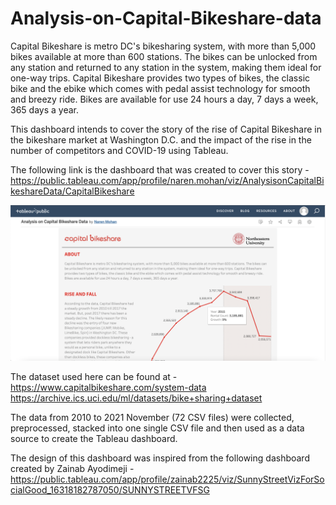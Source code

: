 # Analysis-on-Capital-Bikeshare-data

Capital Bikeshare is metro DC's bikesharing system, with more than 5,000 bikes available at more than 600 stations. The bikes can be unlocked from any station and returned to any station in the system, making them ideal for one-way trips. Capital Bikeshare provides two types of bikes, the classic bike and the ebike which comes with pedal assist technology for smooth and breezy ride. Bikes are available for use 24 hours a day, 7 days a week, 365 days a year. 

This dashboard intends to cover the story of the rise of Capital Bikeshare in the bikeshare market at Washington D.C. and the impact of the rise in the number of  competitors and COVID-19 using Tableau. 

The following link is the dashboard that was created to cover this story - 
https://public.tableau.com/app/profile/naren.mohan/viz/AnalysisonCapitalBikeshareData/CapitalBikeshare

[![Click to view the dashboard](Screenshot-Tableau.png)](https://public.tableau.com/app/profile/naren.mohan/viz/AnalysisonCapitalBikeshareData/CapitalBikeshare)

The dataset used here can be found at - <br>
https://www.capitalbikeshare.com/system-data <br>
https://archive.ics.uci.edu/ml/datasets/bike+sharing+dataset <br>

The data from 2010 to 2021 November (72 CSV files) were collected, preprocessed, stacked into one single CSV file and then used as a data source to create the Tableau dashboard. 

The design of this dashboard was inspired from the following dashboard created by Zainab Ayodimeji - 
https://public.tableau.com/app/profile/zainab2225/viz/SunnyStreetVizForSocialGood_16318182787050/SUNNYSTREETVFSG

